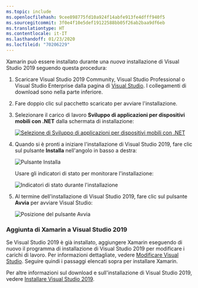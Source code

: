 ```yaml
---
ms.topic: include
ms.openlocfilehash: 9cee898775fd10a924f14abfe913fe4dfff940f5
ms.sourcegitcommit: 3f0e4f10e5def19122588bb05f26ab2baa9df6eb
ms.translationtype: HT
ms.contentlocale: it-IT
ms.lasthandoff: 01/23/2020
ms.locfileid: "70206229"
---
```

Xamarin può essere installato durante una _nuova_ installazione di Visual Studio 2019 seguendo questa procedura:

1. Scaricare Visual Studio 2019 Community, Visual Studio Professional o Visual Studio Enterprise dalla pagina di [Visual Studio](https://visualstudio.microsoft.com/vs/). I collegamenti di download sono nella parte inferiore.

2. Fare doppio clic sul pacchetto scaricato per avviare l'installazione.

3. Selezionare il carico di lavoro **Sviluppo di applicazioni per dispositivi mobili con .NET** dalla schermata di installazione:

    [![Selezione di Sviluppo di applicazioni per dispositivi mobili con .NET](~/get-started/installation/windows-images/vs2019-mobile-dev-workload-sml.png)](~/get-started/installation/windows-images/vs2019-mobile-dev-workload.png#lightbox)

4. Quando si è pronti a iniziare l'installazione di Visual Studio 2019, fare clic sul pulsante **Installa** nell'angolo in basso a destra:

    ![Pulsante Installa](~/get-started/installation/windows-images/vs2019-click-install.png)

   Usare gli indicatori di stato per monitorare l'installazione:

    ![Indicatori di stato durante l'installazione](~/get-started/installation/windows-images/vs2019-progress-bars.png)

5. Al termine dell'installazione di Visual Studio 2019, fare clic sul pulsante **Avvia** per avviare Visual Studio:

    ![Posizione del pulsante Avvia](~/get-started/installation/windows-images/vs2019-launch.png)

<a name="vs2019" />

### <a name="adding-xamarin-to-visual-studio-2019"></a>Aggiunta di Xamarin a Visual Studio 2019

Se Visual Studio 2019 è già installato, aggiungere Xamarin eseguendo di nuovo il programma di installazione di Visual Studio 2019 per modificare i carichi di lavoro. Per informazioni dettagliate, vedere [Modificare Visual Studio](https://docs.microsoft.com/visualstudio/install/modify-visual-studio). Seguire quindi i passaggi elencati sopra per installare Xamarin.

Per altre informazioni sul download e sull'installazione di Visual Studio 2019, vedere [Installare Visual Studio 2019](https://docs.microsoft.com/visualstudio/install/install-visual-studio).
